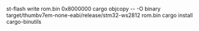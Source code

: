 st-flash write rom.bin 0x8000000
cargo objcopy -- -O binary target/thumbv7em-none-eabi/release/stm32-ws2812 rom.bin
cargo install cargo-binutils
